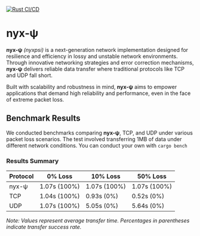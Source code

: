 [![Rust CI/CD](https://github.com/nyxpsi/nyxpsi/actions/workflows/rust.yml/badge.svg)](https://github.com/nyxpsi/nyxpsi/actions/workflows/rust.yml)

# nyx-ψ

**nyx-ψ** _(nyxpsi)_ is a next-generation network implementation designed for resilience and efficiency in lossy and unstable network environments. Through innovative networking strategies and error correction mechanisms, **nyx-ψ** delivers reliable data transfer where traditional protocols like TCP and UDP fall short.

Built with scalability and robustness in mind, **nyx-ψ** aims to empower applications that demand high reliability and performance, even in the face of extreme packet loss.

## Benchmark Results

We conducted benchmarks comparing **nyx-ψ**, TCP, and UDP under various packet loss scenarios. The test involved transferring 1MB of data under different network conditions. You can conduct your own with `cargo bench`

### Results Summary

| Protocol | 0% Loss | 10% Loss | 50% Loss |
|----------|---------|----------|----------|
| nyx-ψ    | 1.07s (100%) | 1.07s (100%) | 1.07s (100%) |
| TCP      | 1.04s (100%) | 0.93s (0%)   | 0.52s (0%)   |
| UDP      | 1.07s (100%) | 5.05s (0%)   | 5.64s (0%)   |

*Note: Values represent average transfer time. Percentages in parentheses indicate transfer success rate.*
